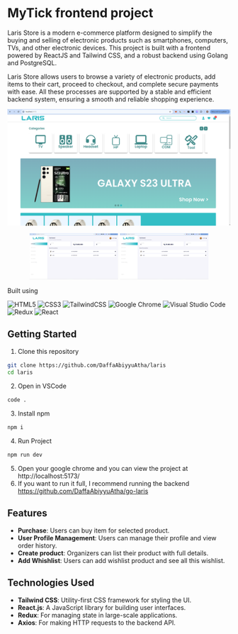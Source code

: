 # MyTick frontend project

Laris Store is a modern e-commerce platform designed to simplify the buying and selling of electronic products such as smartphones, computers, TVs, and other electronic devices. This project is built with a frontend powered by ReactJS and Tailwind CSS, and a robust backend using Golang and PostgreSQL.

Laris Store allows users to browse a variety of electronic products, add items to their cart, proceed to checkout, and complete secure payments with ease. All these processes are supported by a stable and efficient backend system, ensuring a smooth and reliable shopping experience.

<img src="./src/assets/img/readme1.png" alt="web-desktop" />
<p float="left" align="center">
<img src="./src/assets/img/readme2.png" alt="web-mobile-1" width="200px" />
<img src="./src/assets/img/readme2.png" alt="web-mobile-2" width="200px" />
</p>

Built using

![HTML5](https://img.shields.io/badge/html5-%23E34F26.svg?style=for-the-badge&logo=html5&logoColor=white)
![CSS3](https://img.shields.io/badge/css3-%231572B6.svg?style=for-the-badge&logo=css3&logoColor=white)
![TailwindCSS](https://img.shields.io/badge/tailwindcss-%2338B2AC.svg?style=for-the-badge&logo=tailwind-css&logoColor=white)
![Google Chrome](https://img.shields.io/badge/Google%20Chrome-4285F4?style=for-the-badge&logo=GoogleChrome&logoColor=white)
![Visual Studio Code](https://img.shields.io/badge/Visual%20Studio%20Code-0078d7.svg?style=for-the-badge&logo=visual-studio-code&logoColor=white)
![Redux](https://img.shields.io/badge/Redux-593D88?style=for-the-badge&logo=redux&logoColor=white)
![React](https://img.shields.io/badge/React-20232A?style=for-the-badge&logo=react&logoColor=61DAFB)

## Getting Started

1. Clone this repository
```sh
git clone https://github.com/DaffaAbiyyuAtha/laris
cd laris
```
2. Open in VSCode
```sh
code .
```
3. Install npm
```sh
npm i
```
4. Run Project
```sh
npm run dev
```
5. Open your google chrome and you can view the project at http://localhost:5173/
6. If you want to run it full, I recommend running the backend https://github.com/DaffaAbiyyuAtha/go-laris

## Features

- <b>Purchase</b>: Users can buy item for selected product.
- <b>User Profile Management</b>: Users can manage their profile and view order history.
- <b>Create product</b>: Organizers can list their product with full details.
- <b>Add Whishlist</b>: Users can add wishlist product and see all this wishlist.

## Technologies Used

- <b>Tailwind CSS</b>: Utility-first CSS framework for styling the UI.
- <b>React.js</b>: A JavaScript library for building user interfaces.
- <b>Redux</b>: For managing state in large-scale applications.
- <b>Axios</b>: For making HTTP requests to the backend API.
